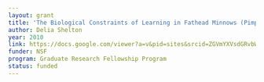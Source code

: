 ```yaml
---
layout: grant
title: 'The Biological Constraints of Learning in Fathead Minnows (Pimphales promelas)'
author: Delia Shelton
year: 2010
link: https://docs.google.com/viewer?a=v&pid=sites&srcid=ZGVmYXVsdGRvbWFpbnxzaGVsdG9uZGVsaWF8Z3g6ZjkwZTNhOThhYWVhNjdm
funder: NSF
program: Graduate Research Fellowship Program
status: funded
---
```


